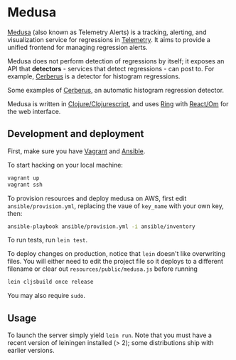 Medusa
======

[Medusa](https://alerts.telemetry.mozilla.org/index.html) (also known as Telemetry Alerts) is a tracking, alerting, and visualization service for regressions in [Telemetry](https://telemetry.mozilla.org/). It aims to provide a unified frontend for managing regression alerts.

Medusa does not perform detection of regressions by itself; it exposes an API that **detectors** - services that detect regressions - can post to. For example, [Cerberus](https://github.com/mozilla/cerberus#readme) is a detector for histogram regressions.

Some examples of [Cerberus](https://github.com/mozilla/cerberus#readme), an automatic histogram regression detector.

Medusa is written in [Clojure/Clojurescript](http://clojure.org/), and uses [Ring](https://github.com/ring-clojure/ring#readme) with [React/Om](https://github.com/omcljs/om#readme) for the web interface.

## Development and deployment

First, make sure you have [Vagrant](https://www.vagrantup.com/) and [Ansible](https://www.ansible.com/home).

To start hacking on your local machine:
```bash
vagrant up
vagrant ssh
```

To provision resources and deploy medusa on AWS, first edit `ansible/provision.yml`, replacing the vaue of `key_name` with your own key, then:
```bash
ansible-playbook ansible/provision.yml -i ansible/inventory
```

To run tests, run `lein test`.

To deploy changes on production, notice that `lein` doesn't like overwriting files. You will either need to edit the project file so it deploys to a different filename or clear out `resources/public/medusa.js` before running
```bash
lein cljsbuild once release
```

You may also require `sudo`.

## Usage

To launch the server simply yield `lein run`. Note that you must have a recent version of leiningen installed (> 2); some distributions ship with earlier versions.
